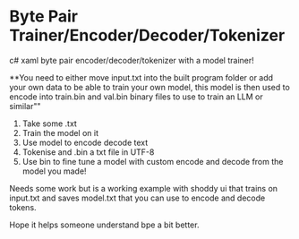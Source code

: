 # Byte Pair Trainer/Encoder/Decoder/Tokenizer
c# xaml byte pair encoder/decoder/tokenizer with a model trainer!

**You need to either move input.txt into the built program folder or add your own data to be able to train your own model, this model is then used to encode into train.bin and val.bin binary files to use to train an LLM or similar""

1. Take some .txt
2. Train the model on it
3. Use model to encode decode text
4. Tokenise and .bin a txt file in UTF-8
5. Use bin to fine tune a model with custom encode and decode from the model you made!

Needs some work but is a working example with shoddy ui that trains on input.txt and saves model.txt that you can use to encode and decode tokens.

Hope it helps someone understand bpe a bit better.
